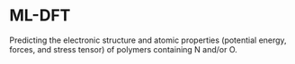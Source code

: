 # ML-DFT
 Predicting the electronic structure and atomic properties (potential energy, forces, and stress tensor) of polymers containing N and/or O.
